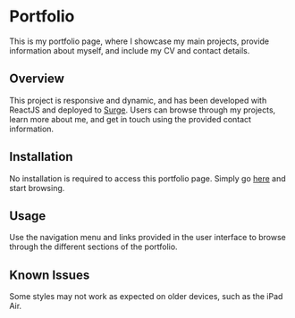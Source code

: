 # Portfolio

This is my portfolio page, where I showcase my main projects, provide information about myself, and include my CV and contact details.

## Overview

This project is responsive and dynamic, and has been developed with ReactJS and deployed to [Surge](https://surge.sh/). Users can browse through my projects, learn more about me, and get in touch using the provided contact information.

## Installation

No installation is required to access this portfolio page. Simply go [here](http://chylinski.surge.sh) and start browsing.

## Usage

Use the navigation menu and links provided in the user interface to browse through the different sections of the portfolio.

## Known Issues

Some styles may not work as expected on older devices, such as the iPad Air.
